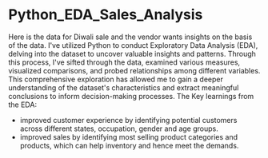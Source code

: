# Python_EDA_Sales_Analysis

Here is the data for Diwali sale and the vendor wants insights on the basis of the data. I've utilized Python to conduct Exploratory Data Analysis (EDA), delving into the dataset to uncover valuable insights and patterns. 
Through this process, I've sifted through the data, examined various measures, visualized comparisons, and probed relationships among different variables. 
This comprehensive exploration has allowed me to gain a deeper understanding of the dataset's characteristics and extract meaningful conclusions to inform decision-making processes.
The Key learnings from the EDA:
 - improved customer experience by identifying potential customers across different states, occupation, gender and age groups.
 - improved sales by identifying most selling product categories and products, which can help inventory and hence meet the demands.
